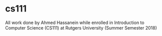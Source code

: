 # cs111
All work done by Ahmed Hassanein while enrolled in Introduction to Computer Science (CS111) at Rutgers University (Summer Semester 2018)
